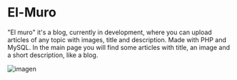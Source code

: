 # El-Muro
"El muro" it's a blog, currently in development, where you can upload articles of any topic with images, title and description. Made with PHP and MySQL.
In the main page you will find some articles with title, an image and a short description, like a blog.

![imagen](https://user-images.githubusercontent.com/48299021/173959197-d5da589a-da82-4360-b0f9-77580bbae8fa.png)


